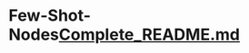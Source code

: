 # Few-Shot-Nodes[Complete_README.md](https://github.com/user-attachments/files/18465955/Complete_README.md)
